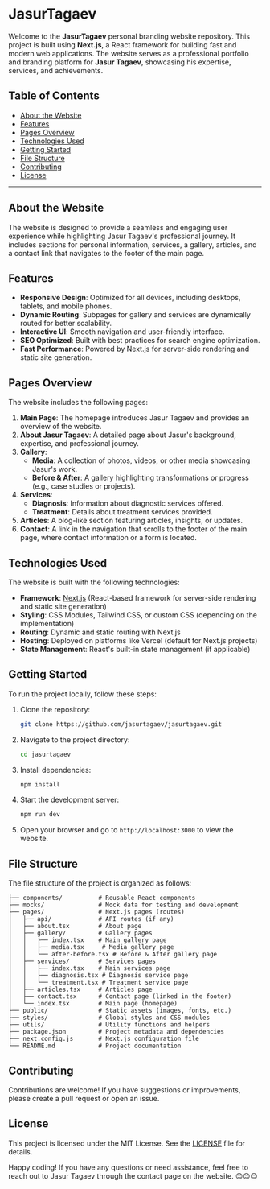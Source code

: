 # JasurTagaev

Welcome to the **JasurTagaev** personal branding website repository. This project is built using **Next.js**, a React framework for building fast and modern web applications. The website serves as a professional portfolio and branding platform for **Jasur Tagaev**, showcasing his expertise, services, and achievements.

## Table of Contents

- [About the Website](#about-the-website)
- [Features](#features)
- [Pages Overview](#pages-overview)
- [Technologies Used](#technologies-used)
- [Getting Started](#getting-started)
- [File Structure](#file-structure)
- [Contributing](#contributing)
- [License](#license)

---

## About the Website

The website is designed to provide a seamless and engaging user experience while highlighting Jasur Tagaev's professional journey. It includes sections for personal information, services, a gallery, articles, and a contact link that navigates to the footer of the main page.

## Features

- **Responsive Design**: Optimized for all devices, including desktops, tablets, and mobile phones.
- **Dynamic Routing**: Subpages for gallery and services are dynamically routed for better scalability.
- **Interactive UI**: Smooth navigation and user-friendly interface.
- **SEO Optimized**: Built with best practices for search engine optimization.
- **Fast Performance**: Powered by Next.js for server-side rendering and static site generation.

## Pages Overview

The website includes the following pages:

1. **Main Page**: The homepage introduces Jasur Tagaev and provides an overview of the website.
2. **About Jasur Tagaev**: A detailed page about Jasur's background, expertise, and professional journey.
3. **Gallery**:
   - **Media**: A collection of photos, videos, or other media showcasing Jasur's work.
   - **Before & After**: A gallery highlighting transformations or progress (e.g., case studies or projects).
4. **Services**:
   - **Diagnosis**: Information about diagnostic services offered.
   - **Treatment**: Details about treatment services provided.
5. **Articles**: A blog-like section featuring articles, insights, or updates.
6. **Contact**: A link in the navigation that scrolls to the footer of the main page, where contact information or a form is located.

## Technologies Used

The website is built with the following technologies:

- **Framework**: [Next.js](https://nextjs.org/) (React-based framework for server-side rendering and static site generation)
- **Styling**: CSS Modules, Tailwind CSS, or custom CSS (depending on the implementation)
- **Routing**: Dynamic and static routing with Next.js
- **Hosting**: Deployed on platforms like Vercel (default for Next.js projects)
- **State Management**: React's built-in state management (if applicable)

## Getting Started

To run the project locally, follow these steps:

1. Clone the repository:
   ```bash
   git clone https://github.com/jasurtagaev/jasurtagaev.git
   ```
2. Navigate to the project directory:
   ```bash
   cd jasurtagaev
   ```
3. Install dependencies:
   ```bash
   npm install
   ```
4. Start the development server:
   ```bash
   npm run dev
   ```
5. Open your browser and go to `http://localhost:3000` to view the website.

## File Structure

The file structure of the project is organized as follows:

```jasurtagaev/
├── components/          # Reusable React components
├── mocks/               # Mock data for testing and development
├── pages/               # Next.js pages (routes)
│   ├── api/             # API routes (if any)
│   ├── about.tsx        # About page
│   ├── gallery/         # Gallery pages
│   │   ├── index.tsx    # Main gallery page
│   │   ├── media.tsx     # Media gallery page
│   │   └── after-before.tsx # Before & After gallery page
│   ├── services/        # Services pages
│   │   ├── index.tsx    # Main services page
│   │   ├── diagnosis.tsx # Diagnosis service page
│   │   └── treatment.tsx # Treatment service page
│   ├── articles.tsx     # Articles page
│   ├── contact.tsx      # Contact page (linked in the footer)
│   └── index.tsx        # Main page (homepage)
├── public/              # Static assets (images, fonts, etc.)
├── styles/              # Global styles and CSS modules
├── utils/               # Utility functions and helpers
├── package.json         # Project metadata and dependencies
├── next.config.js       # Next.js configuration file
└── README.md            # Project documentation
```

## Contributing

Contributions are welcome! If you have suggestions or improvements, please create a pull request or open an issue.

## License

This project is licensed under the MIT License. See the [LICENSE](LICENSE) file for details.

Happy coding! If you have any questions or need assistance, feel free to reach out to Jasur Tagaev through the contact page on the website. 😊😊😊
